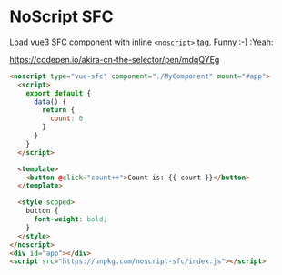 # NoScript SFC

Load vue3 SFC component with inline `<noscript>` tag. Funny :-) :Yeah:

https://codepen.io/akira-cn-the-selector/pen/mdqQYEg

```html
<noscript type="vue-sfc" component="./MyComponent" mount="#app">
  <script>
    export default {
      data() {
        return {
          count: 0
        }
      }
    }
  </script>

  <template>
    <button @click="count++">Count is: {{ count }}</button>
  </template>

  <style scoped>
    button {
      font-weight: bold;
    }
  </style>
</noscript>
<div id="app"></div>
<script src="https://unpkg.com/noscript-sfc/index.js"></script>
```
